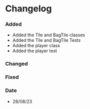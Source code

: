 # Changelog

### Added 
- Added the Tile and BagTile classes
- Added the Tile and BagTile Tests
- Added the player class
- Added the player test
 
### Changed 
 

### Fixed


### Date
- 28/08/23